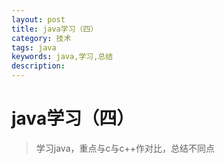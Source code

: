 ```yaml
---
layout: post
title: java学习（四）
category: 技术
tags: java
keywords: java,学习,总结
description: 
---
```


# java学习（四）

> 学习java，重点与c与c++作对比，总结不同点

## 
